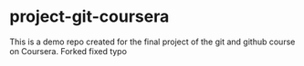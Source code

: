 # project-git-coursera

This is a demo repo created for the final project of the git and github course on Coursera. Forked fixed typo
